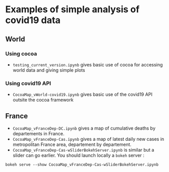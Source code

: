# Examples of simple analysis of covid19 data

## World

### Using cocoa
* `testing_current_version.ipynb` gives basic use of cocoa for accessing world data and giving simple plots

### Using covid19 API
* `CocoaMap_vWorld-covid19.ipynb` gives basic use of the covid19 API outsite the cocoa framework 

## France
* `CocoaMap_vFranceDep-DC.ipynb` gives a map of cumulative deaths by departements in France. 
* `CocoaMap_vFranceDep-Cas.ipynb` gives a map of latest daily new cases in metropolitan France area, departement by departement.
* `CocoaMap_vFranceDep-Cas-wSliderBokehServer.ipynb` is similar but a slider can go earlier. You should launch locally a `bokeh` server :
```
bokeh serve --show CocoaMap_vFranceDep-Cas-wSliderBokehServer.ipynb
```
